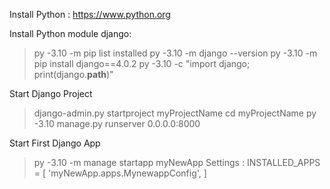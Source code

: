 Install Python : https://www.python.org

Install Python module django:
> py -3.10 -m pip list installed
> py -3.10 -m django --version
> py -3.10 -m pip install django==4.0.2
> py -3.10 -c "import django; print(django.__path__)"

Start Django Project 
> django-admin.py startproject myProjectName
> cd myProjectName
> py -3.10 manage.py runserver 0.0.0.0:8000


Start First Django App
> py -3.10 -m manage startapp myNewApp
> Settings : INSTALLED_APPS = [ 'myNewApp.apps.MynewappConfig', ]
